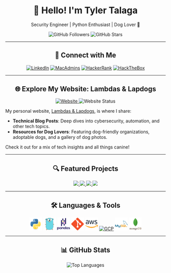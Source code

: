 <h1 align="center">👋 Hello! I'm Tyler Talaga</h1>
<p align="center">Security Engineer | Python Enthusiast | Dog Lover 🐾</p>

<p align="center">
  <img src="https://img.shields.io/github/followers/tyler-tee?style=social" alt="GitHub Followers">
  <img src="https://img.shields.io/github/stars/tyler-tee?style=social" alt="GitHub Stars">
</p>


---

<h2 align="center">💼 Connect with Me</h2>
<p align="center">
  <a href="https://linkedin.com/in/tyler-j-talaga" target="blank"><img align="center" src="https://raw.githubusercontent.com/rahuldkjain/github-profile-readme-generator/master/src/images/icons/Social/linked-in-alt.svg" alt="LinkedIn" height="30" width="40" /></a>
  <a href="https://macadmins.slack.com/team/U03PRH8GZAM" target="blank"><img align="center" src="https://github.com/tyler-tee/tyler-tee/assets/64701075/47e9674e-28fa-4b22-b8b2-8495d46fc0d9" alt="MacAdmins" height="30" width="30" /></a>
  <a href="https://www.hackerrank.com/ttalaga" target="blank"><img align="center" src="https://raw.githubusercontent.com/rahuldkjain/github-profile-readme-generator/master/src/images/icons/Social/hackerrank.svg" alt="HackerRank" height="30" width="30" /></a>
  <a href="https://app.hackthebox.com/profile/107040" target="blank"><img align="center" src="https://user-images.githubusercontent.com/64701075/159261293-b0605f51-f286-485d-801c-f49800566230.png" alt="HackTheBox" height="30" width="30" /></a>
</p>

---

<h2 align="center">🌐 Explore My Website: Lambdas & Lapdogs</h2>
<p align="center">
  <a href="https://www.lambdasandlapdogs.com">
    <img src="https://img.shields.io/badge/Lambdas%20%26%20Lapdogs-Explore%20Now-1E90FF" alt="Website">
  </a>
  <img src="https://img.shields.io/website?url=https%3A%2F%2Flambdasandlapdogs.com" alt="Website Status">
</p>

My personal website, [Lambdas & Lapdogs](https://www.lambdasandlapdogs.com), is where I share:
- **Technical Blog Posts**: Deep dives into cybersecurity, automation, and other tech topics.
- **Resources for Dog Lovers**: Featuring dog-friendly organizations, adoptable dogs, and a gallery of dog photos.

Check it out for a mix of tech insights and all things canine!

---

<h2 align="center">🔍 Featured Projects</h2>
<p align="center">
  <a href="https://github.com/tyler-tee/digital-photo-frame">
    <img src="https://github-readme-stats.vercel.app/api/pin/?username=tyler-tee&repo=digital-photo-frame&theme=react" />
  </a>
  <a href="https://github.com/tyler-tee/JNUC-2024">
    <img src="https://github-readme-stats.vercel.app/api/pin/?username=tyler-tee&repo=JNUC-2024&theme=react" />
  </a>
  <a href="https://github.com/tyler-tee/bots-over-ball">
    <img src="https://github-readme-stats.vercel.app/api/pin/?username=tyler-tee&repo=bots-over-ball&theme=react" />
  </a>
  <a href="https://github.com/tyler-tee/automated-oversharing">
    <img src="https://github-readme-stats.vercel.app/api/pin/?username=tyler-tee&repo=automated-oversharing&theme=react" />
  </a>
</p>

---

<h2 align="center">🛠️ Languages & Tools</h2>
<p align="center">
  <a href="https://www.python.org" target="_blank"><img src="https://raw.githubusercontent.com/devicons/devicon/master/icons/python/python-original.svg" alt="Python" width="40" height="40"/></a>
  <a href="https://golang.org" target="_blank"><img src="https://raw.githubusercontent.com/devicons/devicon/master/icons/go/go-original.svg" alt="Go" width="40" height="40"/></a>
  <a href="https://pandas.pydata.org" target="_blank"><img src="https://raw.githubusercontent.com/devicons/devicon/master/icons/pandas/pandas-original-wordmark.svg" alt="Pandas" width="40" height="40"/></a>
  <a href="https://git-scm.com" target="_blank"><img src="https://raw.githubusercontent.com/devicons/devicon/master/icons/git/git-original.svg" alt="Git" width="40" height="40"/></a>
  <a href="https://aws.amazon.com" target="_blank"><img src="https://raw.githubusercontent.com/devicons/devicon/master/icons/amazonwebservices/amazonwebservices-original-wordmark.svg" alt="AWS" width="40" height="40"/></a>
  <a href="https://cloud.google.com" target="_blank"><img src="https://www.vectorlogo.zone/logos/google_cloud/google_cloud-icon.svg" alt="GCP" width="40" height="40"/></a>
  <a href="https://www.mysql.com" target="_blank"><img src="https://raw.githubusercontent.com/devicons/devicon/master/icons/mysql/mysql-original-wordmark.svg" alt="MySQL" width="40" height="40"/></a>
  <a href="https://www.mongodb.com" target="_blank"><img src="https://raw.githubusercontent.com/devicons/devicon/master/icons/mongodb/mongodb-original-wordmark.svg" alt="MongoDB" width="40" height="40"/></a>
</p>

---

<h2 align="center">📊 GitHub Stats</h2>
<p align="center">
  <img src="https://github-readme-stats.vercel.app/api/top-langs?username=tyler-tee&show_icons=true&locale=en&layout=compact&theme=react" alt="Top Languages" />
</p>
